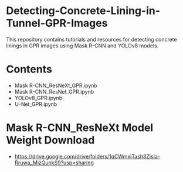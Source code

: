 # Detecting-Concrete-Lining-in-Tunnel-GPR-Images

This repository contains tutorials and resources for detecting concrete linings in GPR images using Mask R-CNN and YOLOv8 models.

# Contents

- Mask R-CNN_ResNeXt_GPR.ipynb
- Mask R-CNN_ResNet_GPR.ipynb
- YOLOv8_GPR.ipynb
- U-Net_GPR.ipynb

# Mask R-CNN_ResNeXt Model Weight Download

- https://drive.google.com/drive/folders/1qCWmxiTash3ZjsIa-Rruwa_MizQunkS9?usp=sharing

